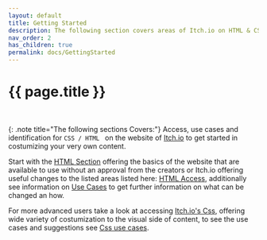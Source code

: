 ```yaml
---
layout: default
title: Getting Started
description: The following section covers areas of Itch.io on HTML & CSS, get started with knowledge and read more here!..
nav_order: 2
has_children: true
permalink: docs/GettingStarted
---
```


{{ page.title }}
======================

<br>

{: .note title="The following sections Covers:"}
Access, use cases and identification for `CSS / HTML ` on the website of [Itch.io](https://itch.io/) to get started in costumizing your very own content.

Start with the [HTML Section](../GettingStarted/HTML/) offering the basics of the website that are available to use without an approval from the creators or Itch.io offering useful changes to the listed areas listed here: [HTML Access](../GettingStarted/HTML/HtmlAccess/), additionally see information on [Use Cases](../GettingStarted/HTML/UseCasesHtml/) to get further information on what can be changed an how.

For more advanced users take a look at accessing [Itch.io's Css](../GettingStarted/CSS/CssAccess/), offering wide variety of costumization to the visual side of content, to see the use cases and suggestions see [Css use cases](../GettingStarted/CSS/UseCasesCss/).

